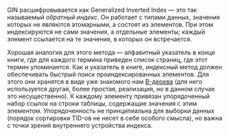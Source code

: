 GIN расшифровывается как Generalized Inverted Index — это так называемый _обратный индекс_. Он работает с типами данных, значения которых не являются атомарными, а состоят из элементов. При этом индексируются не сами значения, а отдельные элементы; каждый элемент ссылается на те значения, в которых он встречается.  
  
Хорошая аналогия для этого метода — алфавитный указатель в конце книги, где для каждого термина приведен список страниц, где этот термин упоминается. Как и указатель в книге, индексный метод должен обеспечивать быстрый поиск проиндексированных элементов. Для этого они хранятся в виде уже знакомого нам [B-дерева](https://habrahabr.ru/company/postgrespro/blog/330544/) (для него используется другая, более простая, реализация, но в данном случае это несущественно). К каждому элементу привязан упорядоченный набор ссылок на строки таблицы, содержащие значения с этим элементом. Упорядоченность не принципиальна для выборки данных (порядок сортировки TID-ов не несет в себе особого смысла), но важна с точки зрения внутреннего устройства индекса.